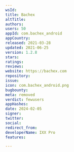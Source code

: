 ```yaml
---
wsId: 
title: Bachex
altTitle: 
authors: 
users: 50
appId: com.bachex_android
appCountry: 
released: 2021-03-28
updated: 2021-06-25
version: 1.2.8
stars: 
ratings: 
reviews: 
website: https://bachex.com
repository: 
issue: 
icon: com.bachex_android.png
bugbounty: 
meta: removed
verdict: fewusers
appHashes: 
date: 2024-02-05
signer: 
twitter: 
social: 
redirect_from: 
developerName: IXX Pro
features: 

---
```


